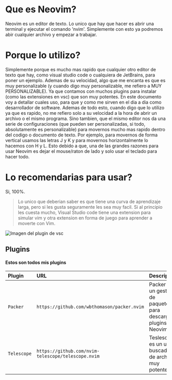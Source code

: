 
# Que es Neovim?

Neovim es un editor de texto. Lo unico que hay que hacer es abrir una terminal
y ejecutar el comando 'nvim'. Simplemente con esto ya podremos abir cualquier archivo y empezar a trabajar.

# Porque lo utilizo? 
Simplemente porque es mucho mas rapido que cualquier otro editor de texto que hay, como visual studio code o cualquiera de JetBrains, para poner un ejemplo.
Ademas de su velocidad, algo que me encanta es que es muy personalizable (y cuando digo muy personalizable, me refiero a MUY PERSONALIZABLE).
Ya que contamos con muchos plugins para instalar (como las extensiones en vsc) que son muy potentes. En este documento voy a detallar cuales uso, para que y como me sirven en el dia a dia como desarrollador de software.
Ademas de todo esto, cuando digo que lo utilizo ya que es rapido, no me refiero solo a su velocidad a la hora de abrir un archivo o el mismo programa.
Sino tambien, que el mismo editor nos da una serie de configuraciones (que pueden ser personalizadas, si todo, absolutamente es personalizable) para movernos mucho mas 
rapido dentro del codigo o documento de texto. Por ejemplo, para movernos de forma vertical usamos las letras J y K y para movernos horizontalmente lo hacemos con H y L. 
Esto debido a que, una de las grandes razones para usar Neovim es dejar el mouse/raton de lado y solo usar el teclado para hacer todo.

# Lo recomendarias para usar?
Si, 100%.
> Lo unico que deberian saber es que tiene una curva de aprendizaje larga, pero si les gusta seguramente les sea muy facil.
> Si al principio les cuesta mucho, Visual Studio code tiene una extension para simular vim y otra extension en forma de juego para aprender a moverte con Vim.

![Imagen del plugin de vsc]()
## Plugins

#### Estos son todos mis plugins


| Plugin | URL     | Description                       |
| :-------- | :------- | :-------------------------------- |
| `Packer`      | `https://github.com/wbthomason/packer.nvim` | Packer es un gestor de paquetes para descargar plugins en Neovim |
| `Telescope`| `https://github.com/nvim-telescope/telescope.nvim` | Teslescope es un un buscador de archivos muy potente|
